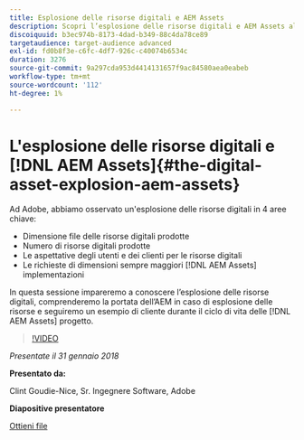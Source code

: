 ```yaml
---
title: Esplosione delle risorse digitali e AEM Assets
description: Scopri l’esplosione delle risorse digitali e AEM Assets all’Adobe.
discoiquuid: b3ec974b-8173-4dad-b349-88c4da78ce89
targetaudience: target-audience advanced
exl-id: fd0b8f3e-c6fc-4df7-926c-c40074b6534c
duration: 3276
source-git-commit: 9a297cda953d4414131657f9ac84580aea0eabeb
workflow-type: tm+mt
source-wordcount: '112'
ht-degree: 1%

---
```


# L&#39;esplosione delle risorse digitali e [!DNL AEM Assets]{#the-digital-asset-explosion-aem-assets}

Ad Adobe, abbiamo osservato un&#39;esplosione delle risorse digitali in 4 aree chiave:

* Dimensione file delle risorse digitali prodotte
* Numero di risorse digitali prodotte
* Le aspettative degli utenti e dei clienti per le risorse digitali
* Le richieste di dimensioni sempre maggiori [!DNL AEM Assets] implementazioni

In questa sessione impareremo a conoscere l’esplosione delle risorse digitali, comprenderemo la portata dell’AEM in caso di esplosione delle risorse e seguiremo un esempio di cliente durante il ciclo di vita delle [!DNL AEM Assets] progetto.

>[!VIDEO](https://video.tv.adobe.com/v/21474/?quality=9)

*Presentate il 31 gennaio 2018*

**Presentato da:**

Clint Goudie-Nice, Sr. Ingegnere Software, Adobe

**Diapositive presentatore**

[Ottieni file](assets/1+30+18+the+digital+asset+explosion+gems.pdf)
<!--
[Get back to the Overview](https://helpx.adobe.com/experience-manager/kt/eseminars/gems/aem-index.html)
-->
